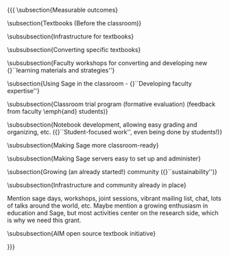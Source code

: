 {{{
\subsection{Measurable outcomes}


\subsection{Textbooks (Before the classroom)}


\subsubsection{Infrastructure for textbooks}


\subsubsection{Converting specific textbooks}


\subsubsection{Faculty workshops for converting and developing new {}``learning
materials and strategies''}


\subsection{Using Sage in the classroom - {}``Developing faculty expertise''}


\subsubsection{Classroom trial program (formative evaluation) (feedback from faculty
\emph{and} students)}


\subsubsection{Notebook development, allowing easy grading and organizing, etc.
({}``Student-focused work'', even being done by students!)}


\subsubsection{Making Sage more classroom-ready}


\subsubsection{Making Sage servers easy to set up and administer}


\subsection{Growing (an already started!) community ({}``sustainability'')}


\subsubsection{Infrastructure and community already in place}

Mention sage days, workshops, joint sessions, vibrant mailing list,
chat, lots of talks around the world, etc. Maybe mention a growing
enthusiasm in education and Sage, but most activities center on the
research side, which is why we need this grant.


\subsubsection{AIM open source textbook initiative}

}}}
